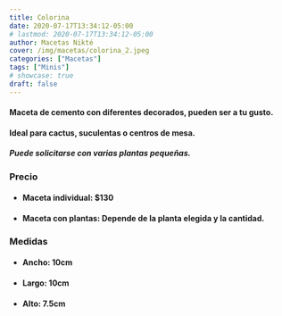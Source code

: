 ```yaml
---
title: Colorina
date: 2020-07-17T13:34:12-05:00
# lastmod: 2020-07-17T13:34:12-05:00
author: Macetas Nikté
cover: /img/macetas/colorina_2.jpeg
categories: ["Macetas"]
tags: ["Minis"]
# showcase: true
draft: false
---
```


#### Maceta de cemento con diferentes decorados, pueden ser a tu gusto.
#### Ideal para cactus, suculentas o centros de mesa.
##### Puede solicitarse con varias plantas pequeñas.

###  Precio
- #### Maceta individual: $130
- #### Maceta con plantas: Depende de la planta elegida y la cantidad.

### Medidas
- #### Ancho: 10cm
- #### Largo: 10cm
- #### Alto: 7.5cm
<!--more-->
